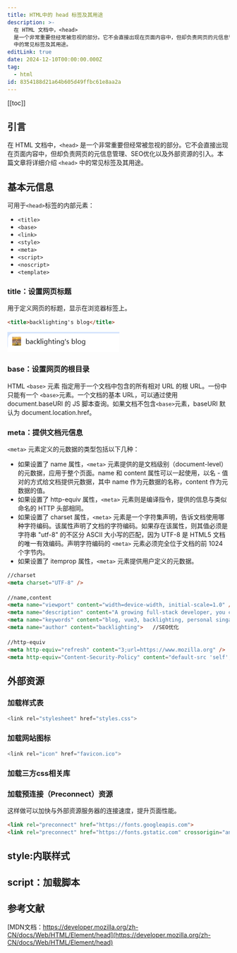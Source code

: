 ```yaml
---
title: HTML中的 head 标签及其用途
description: >-
  在 HTML 文档中，<head>
  是一个非常重要但经常被忽视的部分。它不会直接出现在页面内容中，但却负责网页的元信息管理、SEO优化以及外部资源的引入。本篇文章将详细介绍 <head>
  中的常见标签及其用途。
editLink: true
date: 2024-12-10T00:00:00.000Z
tag:
  - html
id: 8354188d21a64b605d49ffbc61e8aa2a
---
```

[[toc]]

## 引言

在 HTML 文档中，`<head>` 是一个非常重要但经常被忽视的部分。它不会直接出现在页面内容中，但却负责网页的元信息管理、SEO优化以及外部资源的引入。本篇文章将详细介绍 `<head>` 中的常见标签及其用途。

## 基本元信息

可用于`<head>`标签的内部元素：

* `<title>`
* `<base>`
* `<link>`
* `<style>`
* `<meta>`
* `<script>`
* `<noscript>`
* `<template>`

### title：设置网页标题

用于定义网页的标题，显示在浏览器标签上。

```html
<title>backlighting's blog</title>
```

![title标题](./1.png)

### base：设置网页的根目录

HTML `<base>` 元素 指定用于一个文档中包含的所有相对 URL 的根 URL。一份中只能有一个 ` <base> `元素。一个文档的基本 URL，可以通过使用 document.baseURI 的 JS 脚本查询。如果文档不包含` <base> `元素，baseURI 默认为 document.location.href。

### meta：提供文档元信息

`<meta>` 元素定义的元数据的类型包括以下几种：

* 如果设置了 name 属性，`<meta>` 元素提供的是文档级别（document-level）的元数据，应用于整个页面。name 和 content 属性可以一起使用，以名 - 值对的方式给文档提供元数据，其中 name 作为元数据的名称，content 作为元数据的值。
* 如果设置了 http-equiv 属性，`<meta>` 元素则是编译指令，提供的信息与类似命名的 HTTP 头部相同。
* 如果设置了 charset 属性，`<meta>` 元素是一个字符集声明，告诉文档使用哪种字符编码。该属性声明了文档的字符编码。如果存在该属性，则其值必须是字符串 "utf-8" 的不区分 ASCII 大小写的匹配，因为 UTF-8 是 HTML5 文档的唯一有效编码。声明字符编码的 `<meta>` 元素必须完全位于文档的前 1024 个字节内。
* 如果设置了 itemprop 属性，`<meta>` 元素提供用户定义的元数据。

```html
//charset
<meta charset="UTF-8" />

//name,content
<meta name="viewport" content="width=device-width, initial-scale=1.0" />    //设置移动端视口
<meta name="description" content="A growing full-stack developer, you can learn about technology from his blog" /> //SEO优化
<meta name="keywords" content="blog, vue3, backlighting, personal singature">   //SEO优化
<meta name="author" content="backlighting">   //SEO优化

//http-equiv
<meta http-equiv="refresh" content="3;url=https://www.mozilla.org" />
<meta http-equiv="Content-Security-Policy" content="default-src 'self'; script-src 'self' https://trustedscripts.example.com">
```

## 外部资源

### 加载样式表

```js
<link rel="stylesheet" href="styles.css">
```

### 加载网站图标

```js
<link rel="icon" href="favicon.ico">
```

### 加载三方css相关库
<!-- 
```js
<link href="https://cdn.jsdelivr.net/npm/bootstrap@5.3.0/dist/css/bootstrap.min.css" rel="stylesheet" integrity="sha384-XXX" crossorigin="anonymous">    //bootstrap库
<link href="https://fonts.googleapis.com/css2?family=Roboto:wght@400;700&display=swap" rel="stylesheet"> //google字体库
``` -->

### 加载预连接（Preconnect）资源

这样做可以加快与外部资源服务器的连接速度，提升页面性能。

```html
<link rel="preconnect" href="https://fonts.googleapis.com">
<link rel="preconnect" href="https://fonts.gstatic.com" crossorigin="anonymous">
```

## style:内联样式

## script：加载脚本

## 参考文献

[MDN文档：https://developer.mozilla.org/zh-CN/docs/Web/HTML/Element/head](https://developer.mozilla.org/zh-CN/docs/Web/HTML/Element/head)
